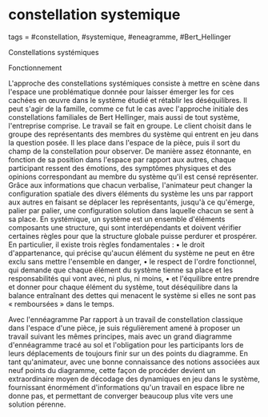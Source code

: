 # constellation systemique
tags = #constellation, #systemique, #eneagramme, #Bert_Hellinger

Constellations systémiques

Fonctionnement

L'approche des constellations systémiques consiste à mettre en
scène dans l'espace une problématique donnée pour laisser émerger
les for ces cachées en œuvre dans le système étudié et rétablir les
déséquilibres. Il peut s'agir de la famille, comme ce fut le cas avec
l'approche initiale des constellations familiales de Bert Hellinger,
mais aussi de tout système, l'entreprise comprise.
Le travail se fait en groupe. Le client choisit dans le groupe des
représentants des membres du système qui entrent en jeu dans la
question posée. Il les place dans l'espace de la pièce, puis il sort du
champ de la constellation pour observer. De manière assez étonnante, en fonction de sa position dans l'espace par rapport aux
autres, chaque participant ressent des émotions, des symptômes
physiques et des opinions correspondant au membre du système
qu'il est censé représenter. Grâce aux informations que chacun
verbalise, l'animateur peut changer la configuration spatiale des
divers éléments du système les uns par rapport aux autres en faisant
se déplacer les représentants, jusqu'à ce qu'émerge, palier par palier,
une configuration solution dans laquelle chacun se sent à sa place.
En systémique, un système est un ensemble d'éléments composants une structure, qui sont interdépendants et doivent vérifier
certaines règles pour que la structure globale puisse perdurer et
prospérer. En particulier, il existe trois règles fondamentales :
• le droit d'appartenance, qui précise qu'aucun élément du système
ne peut en être exclu sans mettre l'ensemble en danger,
• le respect de l'ordre fonctionnel, qui demande que chaque
élément du système tienne sa place et les responsabilités qui
vont avec, ni plus, ni moins,
• et l'équilibre entre prendre et donner pour chaque élément du
système, tout déséquilibre dans la balance entraînant des dettes
qui menacent le système si elles ne sont pas « remboursées »
dans le temps.


Avec l'ennéagramme
Par rapport à un travail de constellation classique dans l'espace d'une
pièce, je suis régulièrement amené à proposer un travail suivant les
mêmes principes, mais avec un grand diagramme d'ennéagramme
tracé au sol et l'obligation pour les participants lors de leurs déplacements de toujours finir sur un des points du diagramme. En tant
qu'animateur, avec une bonne connaissance des notions associées
aux neuf points du diagramme, cette façon de procéder devient un
extraordinaire moyen de décodage des dynamiques en jeu dans le
système, fournissant énormément d'informations qu'un travail en
espace libre ne donne pas, et permettant de converger beaucoup
plus vite vers une solution pérenne. 

